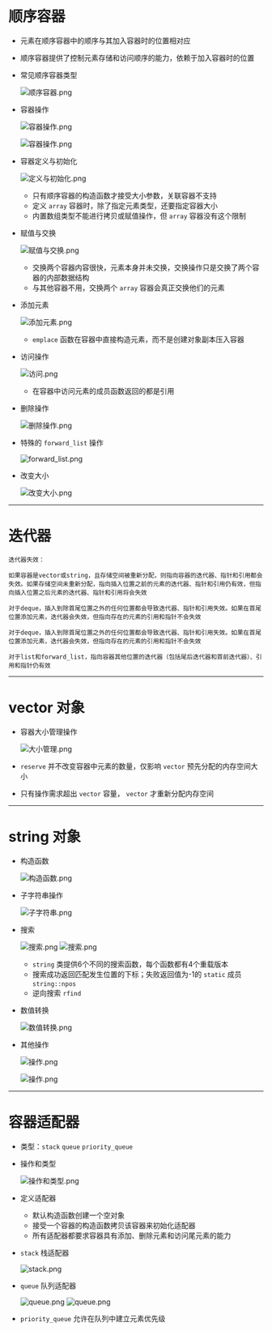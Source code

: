 # **顺序容器**

- 元素在顺序容器中的顺序与其加入容器时的位置相对应

- 顺序容器提供了控制元素存储和访问顺序的能力，依赖于加入容器时的位置

- 常见顺序容器类型

    ![顺序容器.png](http://120.77.180.209/2022/03/09/46dd43337c5d3.png)

- 容器操作

    ![容器操作.png](http://120.77.180.209/2022/03/09/048683e52b709.png)

    ![容器操作.png](http://120.77.180.209/2022/03/09/1c682048e1254.png)

- 容器定义与初始化

    ![定义与初始化.png](http://120.77.180.209/2022/03/09/1c1c4fc6eedad.png)

  - 只有顺序容器的构造函数才接受大小参数，关联容器不支持
  - 定义 `array` 容器时，除了指定元素类型，还要指定容器大小
  - 内置数组类型不能进行拷贝或赋值操作，但 `array` 容器没有这个限制

- 赋值与交换

    ![赋值与交换.png](http://120.77.180.209/2022/03/09/26632cc4ec063.png)

  - 交换两个容器内容很快，元素本身并未交换，交换操作只是交换了两个容器的内部数据结构
  - 与其他容器不用，交换两个 `array` 容器会真正交换他们的元素

- 添加元素

    ![添加元素.png](http://120.77.180.209/2022/03/09/2357a55ea47bb.png)

  - `emplace` 函数在容器中直接构造元素，而不是创建对象副本压入容器

- 访问操作

    ![访问.png](http://120.77.180.209/2022/03/09/31f57967f71b8.png)

  - 在容器中访问元素的成员函数返回的都是引用

- 删除操作

    ![删除操作.png](http://120.77.180.209/2022/03/09/bedeeada4df52.png)

- 特殊的 `forward_list` 操作

    ![forward_list.png](http://120.77.180.209/2022/03/09/a03b7314a24b5.png)

- 改变大小

    ![改变大小.png](http://120.77.180.209/2022/03/09/3b9a7ba56be0c.png)

---

# **迭代器**

    迭代器失效：    

    如果容器是vector或string，且存储空间被重新分配，则指向容器的迭代器、指针和引用都会失效。如果存储空间未重新分配，指向插入位置之前的元素的迭代器、指针和引用仍有效，但指向插入位置之后元素的迭代器、指针和引用将会失效

    对于deque，插入到除首尾位置之外的任何位置都会导致迭代器、指针和引用失效。如果在首尾位置添加元素，迭代器会失效，但指向存在的元素的引用和指针不会失效

    对于deque，插入到除首尾位置之外的任何位置都会导致迭代器、指针和引用失效。如果在首尾位置添加元素，迭代器会失效，但指向存在的元素的引用和指针不会失效

    对于list和forward_list，指向容器其他位置的迭代器（包括尾后迭代器和首前迭代器）、引用和指针仍有效

---

# **vector 对象**

- 容器大小管理操作

    ![大小管理.png](http://120.77.180.209/2022/03/09/fd197a3375be5.png)

- `reserve` 并不改变容器中元素的数量，仅影响 `vector` 预先分配的内存空间大小

- 只有操作需求超出 `vector` 容量， `vector` 才重新分配内存空间

---

# **string 对象**

- 构造函数

    ![构造函数.png](http://120.77.180.209/2022/03/09/9990c99eea14f.png)

- 子字符串操作

    ![子字符串.png](http://120.77.180.209/2022/03/09/e28fab5ff4387.png)

- 搜索

    ![搜索.png](http://120.77.180.209/2022/03/09/a68e2c2863cd3.png)
    ![搜索.png](http://120.77.180.209/2022/03/09/63fd583f7bd58.png)

  - `string` 类提供6个不同的搜索函数，每个函数都有4个重载版本
  - 搜索成功返回匹配发生位置的下标；失败返回值为-1的 `static` 成员 `string::npos`
  - 逆向搜索 `rfind`

- 数值转换

    ![数值转换.png](http://120.77.180.209/2022/03/09/8d94e5aff9b74.png)

- 其他操作

    ![操作.png](http://120.77.180.209/2022/03/09/8bf4ef55b8e68.png)

    ![操作.png](http://120.77.180.209/2022/03/09/d5885c7d398e5.png)

---

# **容器适配器**

- 类型：`stack` `queue` `priority_queue`

- 操作和类型

    ![操作和类型.png](http://120.77.180.209/2022/03/09/02d6cf7c6105d.png)

- 定义适配器

  - 默认构造函数创建一个空对象
  - 接受一个容器的构造函数拷贝该容器来初始化适配器
  - 所有适配器都要求容器具有添加、删除元素和访问尾元素的能力

- `stack` 栈适配器

    ![stack.png](http://120.77.180.209/2022/03/09/491f6f59b5118.png)

- `queue` 队列适配器

    ![queue.png](http://120.77.180.209/2022/03/09/4b62909051bab.png)
    ![queue.png](http://120.77.180.209/2022/03/09/6ded691334ed0.png)

- `priority_queue` 允许在队列中建立元素优先级